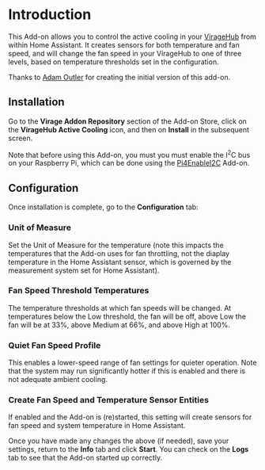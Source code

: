 # Introduction

This Add-on allows you to control the active cooling in your [VirageHub](https://www.viragelabs.com/products/#hub) from within Home Assistant.  It creates sensors for both temperature and fan speed, and will change the fan speed in your VirageHub to one of three levels, based on temperature thresholds set in the configuration.

Thanks to [Adam Outler](https://github.com/adamoutler) for creating the initial version of this add-on.

## Installation

Go to the **Virage Addon Repository** section of the Add-on Store, click on the **VirageHub Active Cooling** icon, and then on **Install** in the subsequent screen.

Note that before using this Add-on, you must you must enable the I<sup>2</sup>C bus on your Raspberry Pi, which can be done using the [Pi4EnableI2C](https://github.com/viragelabs/addons/tree/main/Pi4EnableI2C) Add-on.

## Configuration

Once installation is complete, go to the **Configuration** tab:

### Unit of Measure

Set the Unit of Measure for the temperature (note this impacts the temperatures that the Add-on uses for fan throttling, not the diaplay temperature in the Home Assistant sensor, which is governed by the measurement system set for Home Assistant).

### Fan Speed Threshold Temperatures

The temperature thresholds at which fan speeds will be changed.  At temperatures below the Low threshold, the fan will be off, above Low the fan will be at 33%, above Medium at 66%, and above High at 100%.

### Quiet Fan Speed Profile

This enables a lower-speed range of fan settings for quieter operation.  Note that the system may run significantly hotter if this is enabled and there is not adequate ambient cooling.

### Create Fan Speed and Temperature Sensor Entities

If enabled and the Add-on is (re)started, this setting will create sensors for fan speed and system temperature in Home Assistant.

Once you have made any changes the above (if needed), save your settings, return to the **Info** tab and click **Start**.  You can check on the **Logs** tab to see that the Add-on started up correctly.

